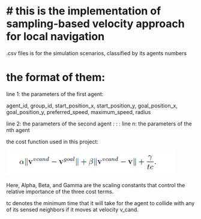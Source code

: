 # # this is the implementation of sampling-based velocity approach for local navigation

.csv files is for the simulation scenarios, classified by its agents numbers

# the format of them:

line 1: the parameters of the first agent:

agent_id, group_id, start_position_x, start_position_y, goal_position_x, goal_position_y, preferred_speed, maximum_speed, radius

line 2: the parameters of the second agent
: : :
line n: the parameters of the nth agent

the cost function used in this project:

![image](https://github.com/SidSong01/Motion-Planning/blob/master/Sampling-Based%20Local%20Navigation/cost_function.png)

Here, Alpha, Beta, and Gamma are the scaling constants that control the relative importance of the three cost terms.

tc denotes the minimum time that it will take for the agent to collide with any of its sensed neighbors if it moves at velocity v_cand.
